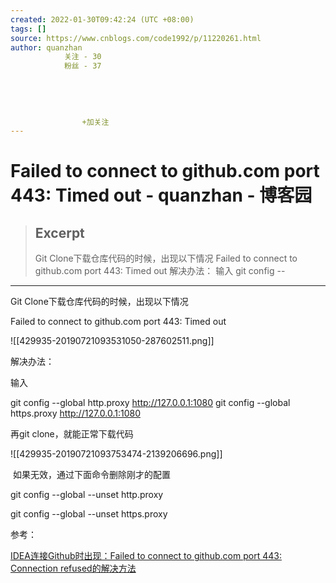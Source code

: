 ```yaml
---
created: 2022-01-30T09:42:24 (UTC +08:00)
tags: []
source: https://www.cnblogs.com/code1992/p/11220261.html
author: quanzhan
            关注 - 30
            粉丝 - 37
        
    
    
    
    
                +加关注
---
```


# Failed to connect to github.com port 443: Timed out - quanzhan - 博客园

> ## Excerpt
> Git Clone下载仓库代码的时候，出现以下情况 Failed to connect to github.com port 443: Timed out 解决办法： 输入 git config --

---
Git Clone下载仓库代码的时候，出现以下情况

Failed to connect to github.com port 443: Timed out

![[429935-20190721093531050-287602511.png]]

解决办法：

输入

git config --global http.proxy http://127.0.0.1:1080
 git config \--global https.proxy http://127.0.0.1:1080

再git clone，就能正常下载代码

![[429935-20190721093753474-2139206696.png]]

 如果无效，通过下面命令删除刚才的配置

git config --global --unset http.proxy


git config \--global --unset https.proxy

参考：

[IDEA连接Github时出现：Failed to connect to github.com port 443: Connection refused的解决方法](https://blog.csdn.net/weixin_42266790/article/details/86830692)
